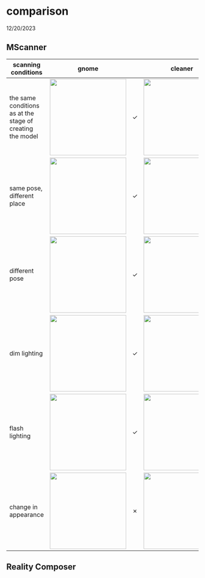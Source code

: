# comparison
12/20/2023


## MScanner

| scanning conditions                                       |  gnome   |         | cleaner  |         |  printer |         | rabbit   |                                                                                       |
|-----------------------------------------------------------|----------|---------|----------|---------|----------|---------|----------|--------|
| the same conditions as at the stage of creating the model | <img src="https://drive.google.com/uc?id=1Ikyu7m3zm4hqO172UPwpBDBMgU_iKvwG" width="200px"> | &check; | <img src="https://drive.google.com/uc?id=1fP6eMypI16jtCeP0D-pJ3yeuZCrTqdbh" width="200px"> | &check; | <img src="https://drive.google.com/uc?id=1hYlC4J7E8eEWb1uU2TTQrdjosai08egi" width="200px"> | &check; | <img src="https://drive.google.com/uc?id=1Mo4_0OYxCBOftx_9u0_16q2ALi6gAXZd" width="200px"> | &cross;|
| same pose, different place                                | <img src="https://drive.google.com/uc?id=1NpIW770n_GPgKD_J6xqkJk7kiYQaLF8V" width="200px"> | &check; | <img src="https://drive.google.com/uc?id=1_BvgiVX2q2UCP784qUrX6RTNRqDol3fQ" width="200px"> | &cross; | <img src="https://drive.google.com/uc?id=1pXQ-sPwy8xchrBWVurw6B0JU7u9uyhS8" width="200px"> | &cross; | <img src="https://drive.google.com/uc?id=12JZnR9jAo7fXl8pstYIrk3gYyw3mo1e8" width="200px"> | &cross;|
| different pose                                            | <img src="https://drive.google.com/uc?id=1iXLkN9lcGXIC0gzWyBRDGovdY78mi_7n" width="200px"> | &check; | <img src="https://drive.google.com/uc?id=1Ys4Rf0hEXi30fhxZAbHBIs3bi2_yb_uP" width="200px"> | &check; | <img src="https://drive.google.com/uc?id=1diV_QkW2OaDCgcUkzGmPJGhRGx4OmNAR" width="200px"> | &check; | <img src="https://drive.google.com/uc?id=1oTEKvQ4XgW0KHoJW6fw3dIPdpdrywNag" width="200px"> | &check;|
| dim lighting                                              | <img src="https://drive.google.com/uc?id=11bPlFjH64juxtEshzlAJkaFbdE5lM2Is" width="200px"> | &check; | <img src="https://drive.google.com/uc?id=1Jv-8ucCe0bx9th0e_W1ZFJcxIZd6B3zP" width="200px"> | &check; | <img src="https://drive.google.com/uc?id=1WGEE0UXRyU_DdJIRfBNNhD2wMKt70zdQ" width="200px"> | &cross; | <img src="https://drive.google.com/uc?id=1B-29ECocUgOoartBievDWBtLpB60xh-u" width="200px"> | &cross;|
| flash lighting                                            | <img src="https://drive.google.com/uc?id=1HTD92QTh2s_hFkeD9Ku2qJTXnhelUZad" width="200px"> | &check; | <img src="https://drive.google.com/uc?id=1Z0sJnRWpU3Z99b3mWWKecgkFTz4AN2Yu" width="200px"> | &cross; | <img src="https://drive.google.com/uc?id=1XHr6--wcUnQCGH2oKC1EyOlXlAdjTtBP" width="200px"> | &cross; | <img src="https://drive.google.com/uc?id=1KvXVtO5kiWYth6GLxfvb8pgJjgDoO9HU" width="200px"> | &cross;|
| change in appearance                                      | <img src="https://drive.google.com/uc?id=1FZw6IvykzyGz3DwVoiiW2-BVjNaCENQT" width="200px"> | &cross; | <img src="https://drive.google.com/uc?id=1u59v1-A1NZmbVvQCVPmoy6jfZpTcu7oW" width="200px"> | &check; | <img src="https://drive.google.com/uc?id=1Y0ChP-s7bxtUmiFyEGjsfqMiKgG6WKDQ" width="200px"> | &cross; | <img src="https://drive.google.com/uc?id=1X91dAjVLSVgYvaJyr-b22EqtosJyeLgL" width="200px"> | &cross;|


## Reality Composer
